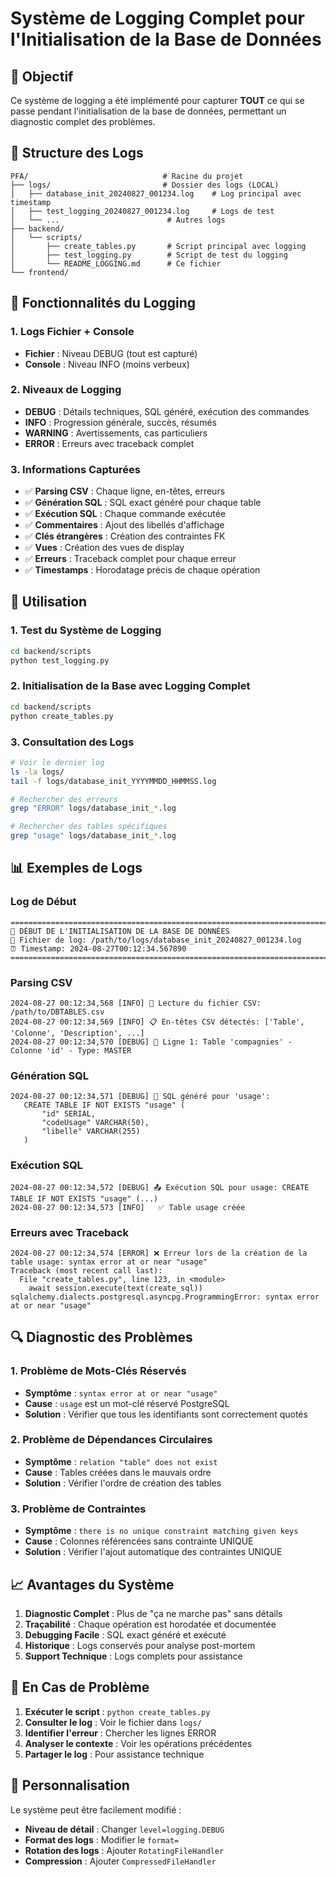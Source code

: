 # Système de Logging Complet pour l'Initialisation de la Base de Données

## 🎯 Objectif

Ce système de logging a été implémenté pour capturer **TOUT** ce qui se passe pendant l'initialisation de la base de données, permettant un diagnostic complet des problèmes.

## 📁 Structure des Logs

```
PFA/                              # Racine du projet
├── logs/                         # Dossier des logs (LOCAL)
│   ├── database_init_20240827_001234.log    # Log principal avec timestamp
│   ├── test_logging_20240827_001234.log     # Logs de test
│   └── ...                        # Autres logs
├── backend/
│   └── scripts/
│       ├── create_tables.py       # Script principal avec logging
│       ├── test_logging.py        # Script de test du logging
│       └── README_LOGGING.md      # Ce fichier
└── frontend/
```

## 🔧 Fonctionnalités du Logging

### 1. **Logs Fichier + Console**
- **Fichier** : Niveau DEBUG (tout est capturé)
- **Console** : Niveau INFO (moins verbeux)

### 2. **Niveaux de Logging**
- **DEBUG** : Détails techniques, SQL généré, exécution des commandes
- **INFO** : Progression générale, succès, résumés
- **WARNING** : Avertissements, cas particuliers
- **ERROR** : Erreurs avec traceback complet

### 3. **Informations Capturées**
- ✅ **Parsing CSV** : Chaque ligne, en-têtes, erreurs
- ✅ **Génération SQL** : SQL exact généré pour chaque table
- ✅ **Exécution SQL** : Chaque commande exécutée
- ✅ **Commentaires** : Ajout des libellés d'affichage
- ✅ **Clés étrangères** : Création des contraintes FK
- ✅ **Vues** : Création des vues de display
- ✅ **Erreurs** : Traceback complet pour chaque erreur
- ✅ **Timestamps** : Horodatage précis de chaque opération

## 🚀 Utilisation

### 1. **Test du Système de Logging**
```bash
cd backend/scripts
python test_logging.py
```

### 2. **Initialisation de la Base avec Logging Complet**
```bash
cd backend/scripts
python create_tables.py
```

### 3. **Consultation des Logs**
```bash
# Voir le dernier log
ls -la logs/
tail -f logs/database_init_YYYYMMDD_HHMMSS.log

# Rechercher des erreurs
grep "ERROR" logs/database_init_*.log

# Rechercher des tables spécifiques
grep "usage" logs/database_init_*.log
```

## 📊 Exemples de Logs

### Log de Début
```
================================================================================
🚀 DÉBUT DE L'INITIALISATION DE LA BASE DE DONNÉES
📁 Fichier de log: /path/to/logs/database_init_20240827_001234.log
⏰ Timestamp: 2024-08-27T00:12:34.567890
================================================================================
```

### Parsing CSV
```
2024-08-27 00:12:34,568 [INFO] 📖 Lecture du fichier CSV: /path/to/DBTABLES.csv
2024-08-27 00:12:34,569 [INFO] 📋 En-têtes CSV détectés: ['Table', 'Colonne', 'Description', ...]
2024-08-27 00:12:34,570 [DEBUG] 📝 Ligne 1: Table 'compagnies' - Colonne 'id' - Type: MASTER
```

### Génération SQL
```
2024-08-27 00:12:34,571 [DEBUG] 📄 SQL généré pour 'usage':
   CREATE TABLE IF NOT EXISTS "usage" (
       "id" SERIAL,
       "codeUsage" VARCHAR(50),
       "libelle" VARCHAR(255)
   )
```

### Exécution SQL
```
2024-08-27 00:12:34,572 [DEBUG] 📤 Exécution SQL pour usage: CREATE TABLE IF NOT EXISTS "usage" (...)
2024-08-27 00:12:34,573 [INFO]   ✅ Table usage créée
```

### Erreurs avec Traceback
```
2024-08-27 00:12:34,574 [ERROR] ❌ Erreur lors de la création de la table usage: syntax error at or near "usage"
Traceback (most recent call last):
  File "create_tables.py", line 123, in <module>
    await session.execute(text(create_sql))
sqlalchemy.dialects.postgresql.asyncpg.ProgrammingError: syntax error at or near "usage"
```

## 🔍 Diagnostic des Problèmes

### 1. **Problème de Mots-Clés Réservés**
- **Symptôme** : `syntax error at or near "usage"`
- **Cause** : `usage` est un mot-clé réservé PostgreSQL
- **Solution** : Vérifier que tous les identifiants sont correctement quotés

### 2. **Problème de Dépendances Circulaires**
- **Symptôme** : `relation "table" does not exist`
- **Cause** : Tables créées dans le mauvais ordre
- **Solution** : Vérifier l'ordre de création des tables

### 3. **Problème de Contraintes**
- **Symptôme** : `there is no unique constraint matching given keys`
- **Cause** : Colonnes référencées sans contrainte UNIQUE
- **Solution** : Vérifier l'ajout automatique des contraintes UNIQUE

## 📈 Avantages du Système

1. **Diagnostic Complet** : Plus de "ça ne marche pas" sans détails
2. **Traçabilité** : Chaque opération est horodatée et documentée
3. **Debugging Facile** : SQL exact généré et exécuté
4. **Historique** : Logs conservés pour analyse post-mortem
5. **Support Technique** : Logs complets pour assistance

## 🚨 En Cas de Problème

1. **Exécuter le script** : `python create_tables.py`
2. **Consulter le log** : Voir le fichier dans `logs/`
3. **Identifier l'erreur** : Chercher les lignes ERROR
4. **Analyser le contexte** : Voir les opérations précédentes
5. **Partager le log** : Pour assistance technique

## 🔧 Personnalisation

Le système peut être facilement modifié :
- **Niveau de détail** : Changer `level=logging.DEBUG`
- **Format des logs** : Modifier le `format=`
- **Rotation des logs** : Ajouter `RotatingFileHandler`
- **Compression** : Ajouter `CompressedFileHandler`
